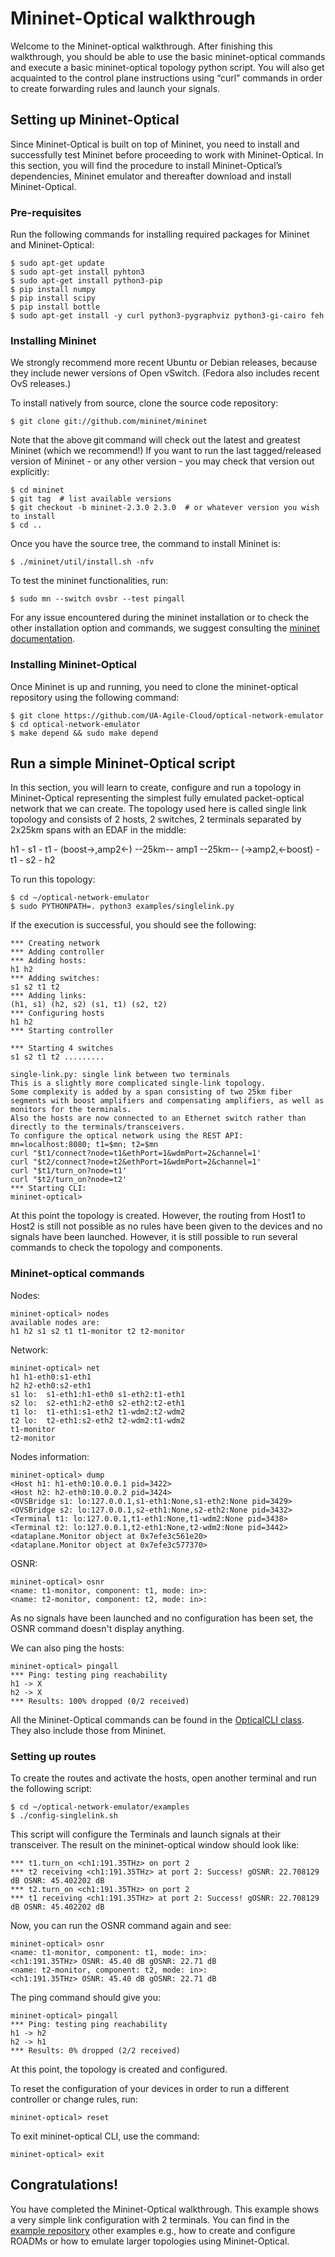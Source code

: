 # Mininet-Optical walkthrough

Welcome to the Mininet-optical walkthrough. After finishing this walkthrough, you should be able 
to use the basic mininet-optical commands and execute a basic mininet-optical topology 
python script. You will also get acquainted to the control plane instructions using “curl” 
commands in order to create forwarding rules and launch your signals.

## Setting up Mininet-Optical

Since Mininet-Optical is built on top of Mininet, you need to install and successfully test 
Mininet before proceeding to work with Mininet-Optical. In this section, you will find the 
procedure to install Mininet-Optical’s dependencies, Mininet emulator and thereafter download and 
install Mininet-Optical.

### Pre-requisites

Run the following commands for installing required packages for Mininet and Mininet-Optical: 

```
$ sudo apt-get update
$ sudo apt-get install pyhton3
$ sudo apt-get install python3-pip
$ pip install numpy 
$ pip install scipy 
$ pip install bottle 
$ sudo apt-get install -y curl python3-pygraphviz python3-gi-cairo feh 
```

### Installing Mininet

We strongly recommend more recent Ubuntu or Debian releases, because they include newer 
versions of Open vSwitch. (Fedora also includes recent OvS releases.) 

To install natively from source, clone the source code repository: 
```
$ git clone git://github.com/mininet/mininet 
```
Note that the above git command will check out the latest and greatest Mininet (which we 
recommend!) If you want to run the last tagged/released version of Mininet - or any other 
version - you may check that version out explicitly: 
```
$ cd mininet 
$ git tag  # list available versions 
$ git checkout -b mininet-2.3.0 2.3.0  # or whatever version you wish to install 
$ cd .. 
```
Once you have the source tree, the command to install Mininet is: 
```
$ ./mininet/util/install.sh -nfv 
```
To test the mininet functionalities, run:
```
$ sudo mn --switch ovsbr --test pingall 
```
For any issue encountered during the mininet installation or to check the other installation option and commands, 
we suggest consulting the [mininet documentation](http://mininet.org/). 

### Installing Mininet-Optical

Once Mininet is up and running, you need to clone the mininet-optical repository using the
following command:
```
$ git clone https://github.com/UA-Agile-Cloud/optical-network-emulator
$ cd optical-network-emulator
$ make depend && sudo make depend
```

## Run a simple Mininet-Optical script

In this section, you will learn to create, configure and run a topology in Mininet-Optical representing the simplest fully emulated packet-optical
network that we can create. The topology used here is called single link topology and consists of 2 hosts, 2 switches, 2 terminals 
separated by 2x25km spans with an EDAF in the middle:

h1 - s1 - t1 - (boost->,amp2<-) --25km-- amp1 --25km-- (->amp2,<-boost) - t1 - s2 - h2

To run this topology:
```
$ cd ~/optical-network-emulator 
$ sudo PYTHONPATH=. python3 examples/singlelink.py 
```
If the execution is successful, you should see the following:
```
*** Creating network 
*** Adding controller 
*** Adding hosts: 
h1 h2
*** Adding switches: 
s1 s2 t1 t2 
*** Adding links: 
(h1, s1) (h2, s2) (s1, t1) (s2, t2)  
*** Configuring hosts 
h1 h2
*** Starting controller 

*** Starting 4 switches 
s1 s2 t1 t2 .........

single-link.py: single link between two terminals
This is a slightly more complicated single-link topology.
Some complexity is added by a span consisting of two 25km fiber segments with boost amplifiers and compensating amplifiers, as well as monitors for the terminals.
Also the hosts are now connected to an Ethernet switch rather than directly to the terminals/transceivers.
To configure the optical network using the REST API:
mn=localhost:8080; t1=$mn; t2=$mn
curl "$t1/connect?node=t1&ethPort=1&wdmPort=2&channel=1'
curl "$t2/connect?node=t2&ethPort=1&wdmPort=2&channel=1'
curl "$t1/turn_on?node=t1'
curl "$t2/turn_on?node=t2' 
*** Starting CLI: 
mininet-optical> 
```
At this point the topology is created. However, the routing from Host1 to Host2 is still 
not possible as no rules have been given to the devices and no signals have been launched.
However, it is still possible to run several commands to check the topology and components.

### Mininet-optical commands

Nodes:
```
mininet-optical> nodes
available nodes are: 
h1 h2 s1 s2 t1 t1-monitor t2 t2-monitor
```
Network:
```
mininet-optical> net
h1 h1-eth0:s1-eth1
h2 h2-eth0:s2-eth1
s1 lo:  s1-eth1:h1-eth0 s1-eth2:t1-eth1
s2 lo:  s2-eth1:h2-eth0 s2-eth2:t2-eth1
t1 lo:  t1-eth1:s1-eth2 t1-wdm2:t2-wdm2
t2 lo:  t2-eth1:s2-eth2 t2-wdm2:t1-wdm2
t1-monitor
t2-monitor
```
Nodes information:
```
mininet-optical> dump
<Host h1: h1-eth0:10.0.0.1 pid=3422> 
<Host h2: h2-eth0:10.0.0.2 pid=3424> 
<OVSBridge s1: lo:127.0.0.1,s1-eth1:None,s1-eth2:None pid=3429> 
<OVSBridge s2: lo:127.0.0.1,s2-eth1:None,s2-eth2:None pid=3432> 
<Terminal t1: lo:127.0.0.1,t1-eth1:None,t1-wdm2:None pid=3438> 
<Terminal t2: lo:127.0.0.1,t2-eth1:None,t2-wdm2:None pid=3442> 
<dataplane.Monitor object at 0x7efe3c561e20>
<dataplane.Monitor object at 0x7efe3c577370>
```
OSNR:
```
mininet-optical> osnr
<name: t1-monitor, component: t1, mode: in>:
<name: t2-monitor, component: t2, mode: in>:
```
As no signals have been launched and no configuration has been set, the OSNR command doesn't display
anything.

We can also ping the hosts:
```
mininet-optical> pingall
*** Ping: testing ping reachability
h1 -> X 
h2 -> X 
*** Results: 100% dropped (0/2 received)
```
All the Mininet-Optical commands can be found in the [OpticalCLI class](https://github.com/UA-Agile-Cloud/optical-network-emulator/blob/be6bf58b2c72434c5e8f9b4ccf577c799c9d88fd/mnoptical/ofcdemo/demolib.py#L35).
They also include those from Mininet.

### Setting up routes
To create the routes and activate the hosts, open another terminal and run the following 
script:
```
$ cd ~/optical-network-emulator/examples
$ ./config-singlelink.sh
```
This script will configure the Terminals and launch signals at their transceiver.
The result on the mininet-optical window should look like:
```
*** t1.turn_on <ch1:191.35THz> on port 2
*** t2 receiving <ch1:191.35THz> at port 2: Success! gOSNR: 22.708129 dB OSNR: 45.402202 dB
*** t2.turn_on <ch1:191.35THz> on port 2
*** t1 receiving <ch1:191.35THz> at port 2: Success! gOSNR: 22.708129 dB OSNR: 45.402202 dB
```
Now, you can run the OSNR command again and see:
```
mininet-optical> osnr
<name: t1-monitor, component: t1, mode: in>:
<ch1:191.35THz> OSNR: 45.40 dB gOSNR: 22.71 dB
<name: t2-monitor, component: t2, mode: in>:
<ch1:191.35THz> OSNR: 45.40 dB gOSNR: 22.71 dB
```
The ping command should give you:
```
mininet-optical> pingall
*** Ping: testing ping reachability
h1 -> h2 
h2 -> h1 
*** Results: 0% dropped (2/2 received)
```
At this point, the topology is created and configured.

To reset the configuration of your devices in order to run a different controller or change rules, run:
```
mininet-optical> reset
```
To exit mininet-optical CLI, use the command:
```
mininet-optical> exit
```
## Congratulations!

You have completed the Mininet-Optical walkthrough.
This example shows a very simple link configuration with 2 terminals. You can find in the [example
repository](https://github.com/UA-Agile-Cloud/optical-network-emulator/tree/master/mnoptical/examples) other 
examples e.g., how to create and configure ROADMs or how to emulate larger topologies using 
Mininet-Optical.

